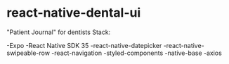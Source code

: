 # react-native-dental-ui
"Patient Journal" for dentists
Stack:

-Expo
-React Native SDK 35
-react-native-datepicker
-react-native-swipeable-row
-react-navigation
-styled-components
-native-base
-axios
